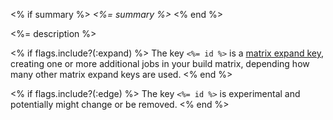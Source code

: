 <% if summary %>
*<%= summary %>*
<% end %>

<%= description %>

<% if flags.include?(:expand) %>
The key `<%= id %>` is a [matrix expand key](/v1/docs/matrix_expand_keys), creating one or more additional jobs in your build matrix, depending how many other matrix expand keys are used.
<% end %>

<% if flags.include?(:edge) %>
The key `<%= id %>` is experimental and potentially might change or be removed.
<% end %>
